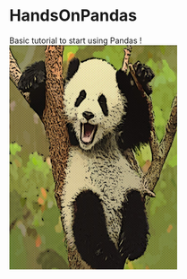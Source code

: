 # HandsOnPandas

Basic tutorial to start using Pandas !
<img src="pandas.png" alt="drawing" height="400" width="300"/>
